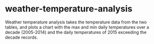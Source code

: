 # weather-temperature-analysis
Weather temperature analysis takes the temperature data from the two tables, and plots a chart with the max and min daily temperatures over a decade (2005-2014) and the daily temperatures of 2015 exceeding the decade records. 
